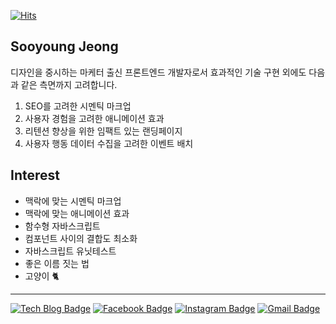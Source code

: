 [![Hits](https://hits.seeyoufarm.com/api/count/incr/badge.svg?url=https%3A%2F%2Fgithub.com%2FcodeAmeba)](https://hits.seeyoufarm.com)
## Sooyoung Jeong
디자인을 중시하는 마케터 출신 프론트엔드 개발자로서 효과적인 기술 구현 외에도 다음과 같은 측면까지 고려합니다.
1. SEO를 고려한 시멘틱 마크업
2. 사용자 경험을 고려한 애니메이션 효과
3. 리텐션 향상을 위한 임팩트 있는 랜딩페이지
4. 사용자 행동 데이터 수집을 고려한 이벤트 배치

## Interest
- 맥락에 맞는 시멘틱 마크업
- 맥락에 맞는 애니메이션 효과
- 함수형 자바스크립트
- 컴포넌트 사이의 결합도 최소화
- 자바스크립트 유닛테스트
- 좋은 이름 짓는 법
- 고양이 🐈

***

[![Tech Blog Badge](http://img.shields.io/badge/Tech%20blog-black?style=flat-square&logo=github&logoColor=white&link=https://codeameba.netlify.app/)](https://codeameba.netlify.app/)    [![Facebook Badge](https://img.shields.io/badge/facebook-1877f2?style=flat-square&logo=facebook&logoColor=white&link=https://www.facebook.com/aprilgreenery)](https://www.facebook.com/aprilgreenery)    [![Instagram Badge](https://img.shields.io/badge/instagram-d62b7f?style=flat-square&logo=instagram&logoColor=white&link=https://www.instagram.com/aprilgreenery/)](https://www.instagram.com/aprilgreenery/)    [![Gmail Badge](https://img.shields.io/badge/Gmail-d14836?style=flat-square&logo=Gmail&logoColor=white&link=mailto:aprilgreenery01@gmail.com)](mailto:aprilgreenery@gmail.com)

<!--
**codeAmeba/codeAmeba** is a ✨ _special_ ✨ repository because its `README.md` (this file) appears on your GitHub profile.

Here are some ideas to get you started:

- 🔭 I’m currently working on ...
- 🌱 I’m currently learning ...
- 👯 I’m looking to collaborate on ...
- 🤔 I’m looking for help with ...
- 💬 Ask me about ...
- 📫 How to reach me: ...
- 😄 Pronouns: ...
- ⚡ Fun fact: ...
-->
